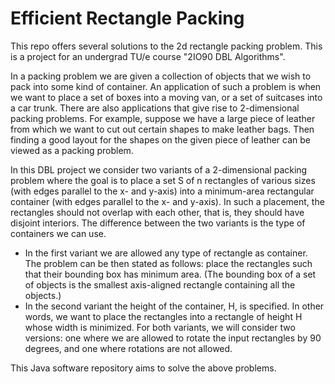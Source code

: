 # Efficient Rectangle Packing
This repo offers several solutions to the 2d rectangle packing problem. This is a project for an undergrad TU/e course "2IO90 DBL Algorithms".

In a packing problem we are given a collection of objects that we wish to pack into some kind of container. An application of such a problem is when we want to place a set of boxes into a moving van, or a set of suitcases into a car trunk. There are also applications that give rise to 2-dimensional packing problems. For example, suppose we have a large piece of leather from which we want to cut out certain shapes to make leather bags. Then finding a good layout for the shapes on the given piece of leather can be viewed as a packing problem.

In this DBL project we consider two variants of a 2-dimensional packing problem where the goal is to place a set S of n rectangles of various sizes (with edges parallel to the x- and y-axis) into a minimum-area rectangular container (with edges parallel to the x- and y-axis). In such a placement, the rectangles should not overlap with each other, that is, they should have disjoint interiors. The difference between the two variants is the type of containers we can use.
* In the first variant we are allowed any type of rectangle as container. The problem can be then stated as follows: place the rectangles such that their bounding box has minimum area. (The bounding box of a set of objects is the smallest axis-aligned rectangle containing all the objects.)
* In the second variant the height of the container, H, is specified. In other words, we want to place the rectangles into a rectangle of height H whose width is minimized. For both variants, we will consider two versions: one where we are allowed to rotate the input rectangles by 90 degrees, and one where rotations are not allowed.

This Java software repository aims to solve the above problems.
